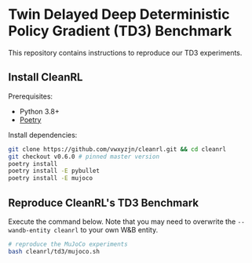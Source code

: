 # Twin Delayed Deep Deterministic Policy Gradient (TD3) Benchmark

This repository contains instructions to reproduce our TD3 experiments.

## Install CleanRL

Prerequisites:
* Python 3.8+
* [Poetry](https://python-poetry.org)

Install dependencies:

```bash
git clone https://github.com/vwxyzjn/cleanrl.git && cd cleanrl
git checkout v0.6.0 # pinned master version
poetry install
poetry install -E pybullet
poetry install -E mujoco
```

## Reproduce CleanRL's TD3 Benchmark

Execute the command below. Note that you may need to overwrite the `--wandb-entity cleanrl` to your own W&B entity.

```bash
# reproduce the MuJoCo experiments
bash cleanrl/td3/mujoco.sh
```

